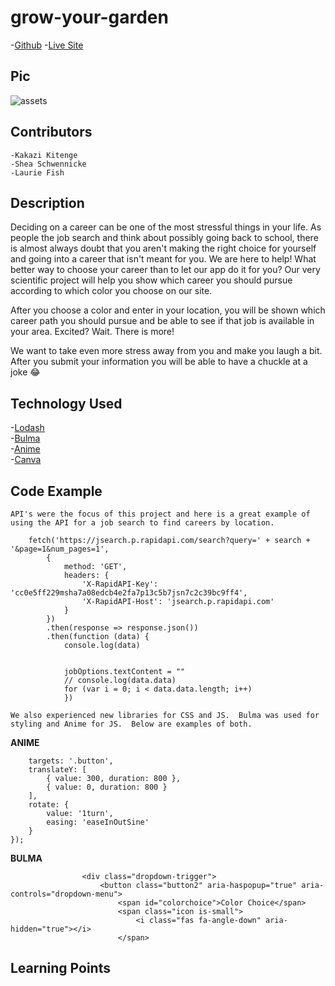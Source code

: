 # grow-your-garden
-[Github]()
-[Live Site]()


## Pic
![assets]()

## Contributors
```-Kakazi Kitenge```<br>
```-Shea Schwennicke```<br>
```-Laurie Fish```


## Description
Deciding on a career can be one of the most stressful things in your life.  As people the job search and think about possibly going back to school, there is almost always doubt that you aren't making the right choice for yourself and going into a career that isn't meant for you.  We are here to help!  What better way to choose your career than to let our app do it for you?  Our very scientific project will help you show which career you should pursue according to which color you choose on our site.  

After you choose a color and enter in your location, you will be shown which career path you should pursue and be able to see if that job is available in your area.  Excited?  Wait. There is more!  

We want to take even more stress away from you and make you laugh a bit.  After you submit your information you will be able to have a chuckle at a joke 😂



## Technology Used
-[Lodash](https://lodash.com/)<br>
-[Bulma](https://bulma.io/)<br>
-[Anime](https://animejs.com/)<br>
-[Canva](https://www.canva.com/)<br>

## Code Example

```API's were the focus of this project and here is a great example of using the API for a job search to find careers by location.``` 

```var search = job + " " + city
    fetch('https://jsearch.p.rapidapi.com/search?query=' + search + '&page=1&num_pages=1',
        {
            method: 'GET',
            headers: {
                'X-RapidAPI-Key': 'cc0e5ff229msha7a08edcb4e2fa7p13c5b7jsn7c2c39bc9ff4',
                'X-RapidAPI-Host': 'jsearch.p.rapidapi.com'
            }
        })
        .then(response => response.json())
        .then(function (data) {
            console.log(data)


            jobOptions.textContent = ""
            // console.log(data.data)
            for (var i = 0; i < data.data.length; i++)
            })
```
```We also experienced new libraries for CSS and JS.  Bulma was used for styling and Anime for JS.  Below are examples of both.``` 

**ANIME**

```anime({
    targets: '.button',
    translateY: [
        { value: 300, duration: 800 },
        { value: 0, duration: 800 }
    ],
    rotate: {
        value: '1turn',
        easing: 'easeInOutSine'
    }
});
```
**BULMA**

```<div class="dropdown is-hoverable">
                <div class="dropdown-trigger">
                    <button class="button2" aria-haspopup="true" aria-controls="dropdown-menu">
                        <span id="colorchoice">Color Choice</span>
                        <span class="icon is-small">
                            <i class="fas fa-angle-down" aria-hidden="true"></i>
                        </span>
```

## Learning Points

